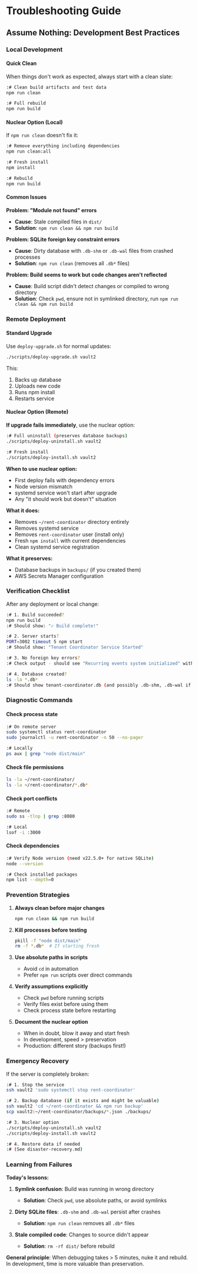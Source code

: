 # Troubleshooting Guide

## Assume Nothing: Development Best Practices

### Local Development

#### Quick Clean
When things don't work as expected, always start with a clean slate:

```bash
:# Clean build artifacts and test data
npm run clean

:# Full rebuild
npm run build
```

#### Nuclear Option (Local)
If `npm run clean` doesn't fix it:

```bash
:# Remove everything including dependencies
npm run clean:all

:# Fresh install
npm install

:# Rebuild
npm run build
```

#### Common Issues

**Problem: "Module not found" errors**
- **Cause**: Stale compiled files in `dist/`
- **Solution**: `npm run clean && npm run build`

**Problem: SQLite foreign key constraint errors**
- **Cause**: Dirty database with `.db-shm` or `.db-wal` files from crashed processes
- **Solution**: `npm run clean` (removes all `.db*` files)

**Problem: Build seems to work but code changes aren't reflected**
- **Cause**: Build script didn't detect changes or compiled to wrong directory
- **Solution**: Check `pwd`, ensure not in symlinked directory, run `npm run clean && npm run build`


### Remote Deployment

#### Standard Upgrade
Use `deploy-upgrade.sh` for normal updates:

```bash
./scripts/deploy-upgrade.sh vault2
```

This:
1. Backs up database
2. Uploads new code
3. Runs npm install
4. Restarts service

#### Nuclear Option (Remote)
**If upgrade fails immediately**, use the nuclear option:

```bash
:# Full uninstall (preserves database backups)
./scripts/deploy-uninstall.sh vault2

:# Fresh install
./scripts/deploy-install.sh vault2
```

**When to use nuclear option:**
- First deploy fails with dependency errors
- Node version mismatch
- systemd service won't start after upgrade
- Any "it should work but doesn't" situation

**What it does:**
- Removes `~/rent-coordinator` directory entirely
- Removes systemd service
- Removes `rent-coordinator` user (install only)
- Fresh `npm install` with current dependencies
- Clean systemd service registration

**What it preserves:**
- Database backups in `backups/` (if you created them)
- AWS Secrets Manager configuration


### Verification Checklist

After any deployment or local change:

```bash
:# 1. Build succeeded?
npm run build
:# Should show: "✓ Build complete!"

:# 2. Server starts?
PORT=3002 timeout 5 npm start
:# Should show: "Tenant Coordinator Service Started"

:# 3. No foreign key errors?
:# Check output - should see "Recurring events system initialized" with no errors

:# 4. Database created?
ls -la *.db*
:# Should show tenant-coordinator.db (and possibly .db-shm, .db-wal if running)
```


### Diagnostic Commands

#### Check process state
```bash
:# On remote server
sudo systemctl status rent-coordinator
sudo journalctl -u rent-coordinator -n 50 --no-pager

:# Locally
ps aux | grep "node dist/main"
```

#### Check file permissions
```bash
ls -la ~/rent-coordinator/
ls -la ~/rent-coordinator/*.db*
```

#### Check port conflicts
```bash
:# Remote
sudo ss -tlnp | grep :8080

:# Local
lsof -i :3000
```

#### Check dependencies
```bash
:# Verify Node version (need v22.5.0+ for native SQLite)
node --version

:# Check installed packages
npm list --depth=0
```


### Prevention Strategies

1. **Always clean before major changes**
   ```bash
   npm run clean && npm run build
   ```

2. **Kill processes before testing**
   ```bash
   pkill -f "node dist/main"
   rm -f *.db*  # If starting fresh
   ```

3. **Use absolute paths in scripts**
   - Avoid `cd` in automation
   - Prefer `npm run` scripts over direct commands

4. **Verify assumptions explicitly**
   - Check `pwd` before running scripts
   - Verify files exist before using them
   - Check process state before restarting

5. **Document the nuclear option**
   - When in doubt, blow it away and start fresh
   - In development, speed > preservation
   - Production: different story (backups first!)


### Emergency Recovery

If the server is completely broken:

```bash
:# 1. Stop the service
ssh vault2 'sudo systemctl stop rent-coordinator'

:# 2. Backup database (if it exists and might be valuable)
ssh vault2 'cd ~/rent-coordinator && npm run backup'
scp vault2:~/rent-coordinator/backups/*.json ./backups/

:# 3. Nuclear option
./scripts/deploy-uninstall.sh vault2
./scripts/deploy-install.sh vault2

:# 4. Restore data if needed
:# (See disaster-recovery.md)
```


### Learning from Failures

**Today's lessons:**

1. **Symlink confusion**: Build was running in wrong directory
   - **Solution**: Check `pwd`, use absolute paths, or avoid symlinks

2. **Dirty SQLite files**: `.db-shm` and `.db-wal` persist after crashes
   - **Solution**: `npm run clean` removes all `.db*` files

3. **Stale compiled code**: Changes to source didn't appear
   - **Solution**: `rm -rf dist/` before rebuild

**General principle**: When debugging takes > 5 minutes, nuke it and rebuild. In development, time is more valuable than preservation.
